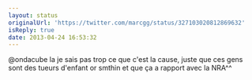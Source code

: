 ```yaml
---
layout: status
originalUrl: 'https://twitter.com/marcgg/status/327103020812869632'
isReply: true
date: 2013-04-24 16:53:32
---
```


@ondacube la je sais pas trop ce que c'est la cause, juste que ces gens sont des tueurs d'enfant or smthin et que ça a rapport avec la NRA^^
